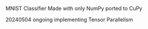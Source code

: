 MNIST Classifier
Made with only NumPy
ported to CuPy

20240504
ongoing implementing Tensor Parallelism

